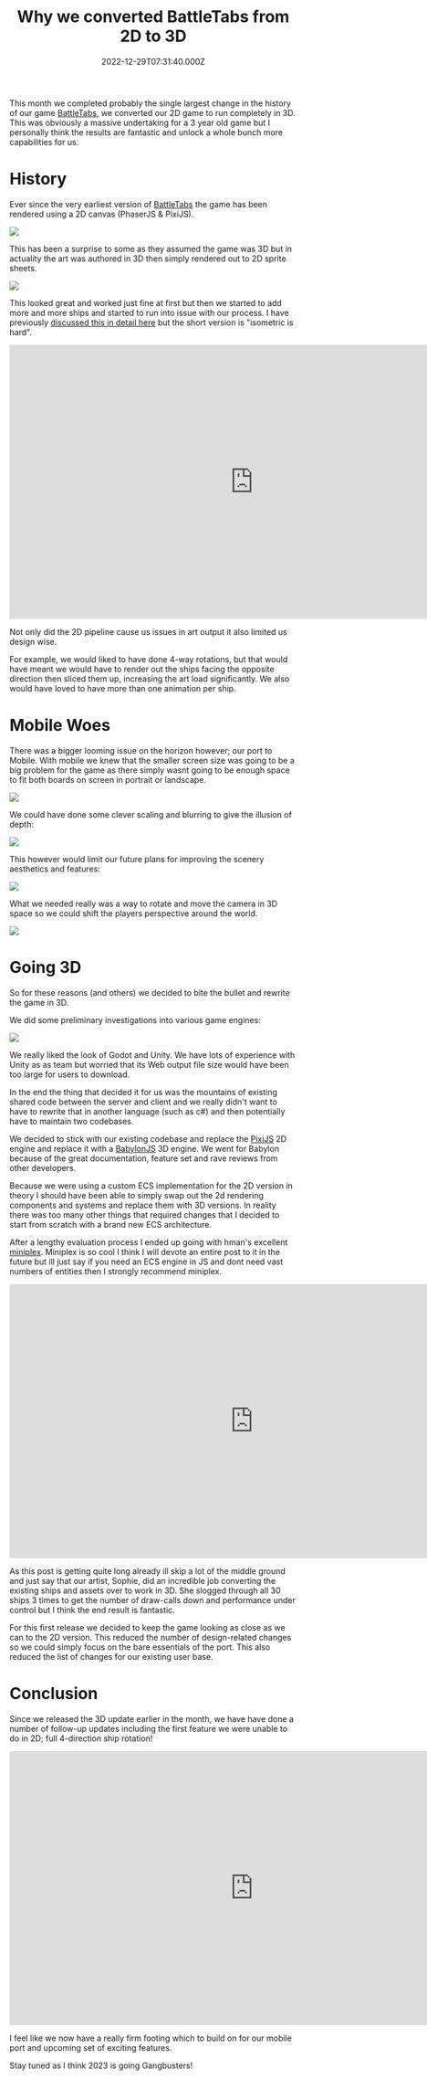 ﻿---
coverImage: ./header.jpg
date: '2022-12-29T07:31:40.000Z'
tags:
  - battletabs
  - Gangbusters
  - GameDev
  - BabylonJS
title: Why we converted BattleTabs from 2D to 3D
---

This month we completed probably the single largest change in the history of our game [BattleTabs](https://battletabs.io), we converted our 2D game to run completely in 3D. This was obviously a massive undertaking for a 3 year old game but I personally think the results are fantastic and unlock a whole bunch more capabilities for us.

# History

Ever since the very earliest version of [BattleTabs](https://battletabs.io) the game has been rendered using a 2D canvas (PhaserJS & PixiJS).

![](./old-game1.jpg)

This has been a surprise to some as they assumed the game was 3D but in actuality the art was authored in 3D then simply rendered out to 2D sprite sheets.

![](./spritesheet.png)

This looked great and worked just fine at first but then we started to add more and more ships and started to run into issue with our process. I have previously [discussed this in detail here](https://mikecann.blog/posts/introducing-battletabs) but the short version is "isometric is hard".

<iframe width="853" height="480" src="https://www.youtube.com/embed/ivIm2bZNQ3Q" frameborder="0" allow="autoplay; encrypted-media" allowfullscreen></iframe>

Not only did the 2D pipeline cause us issues in art output it also limited us design wise.

For example, we would liked to have done 4-way rotations, but that would have meant we would have to render out the ships facing the opposite direction then sliced them up, increasing the art load significantly. We also would have loved to have more than one animation per ship.

# Mobile Woes

There was a bigger looming issue on the horizon however; our port to Mobile. With mobile we knew that the smaller screen size was going to be a big problem for the game as there simply wasnt going to be enough space to fit both boards on screen in portrait or landscape.

![](./mobile1.png)

We could have done some clever scaling and blurring to give the illusion of depth:

![](./battle-screen.png)

This however would limit our future plans for improving the scenery aesthetics and features:

![](./scene-mock.jpg)

What we needed really was a way to rotate and move the camera in 3D space so we could shift the players perspective around the world.

![](./perspective.png)

# Going 3D

So for these reasons (and others) we decided to bite the bullet and rewrite the game in 3D.

We did some preliminary investigations into various game engines:

![](./editor-research.png)

We really liked the look of Godot and Unity. We have lots of experience with Unity as as team but worried that its Web output file size would have been too large for users to download.

In the end the thing that decided it for us was the mountains of existing shared code between the server and client and we really didn't want to have to rewrite that in another language (such as c#) and then potentially have to maintain two codebases.

We decided to stick with our existing codebase and replace the [PixiJS](https://pixijs.com/) 2D engine and replace it with a [BabylonJS](https://www.babylonjs.com/) 3D engine. We went for Babylon because of the great documentation, feature set and rave reviews from other developers.

Because we were using a custom ECS implementation for the 2D version in theory I should have been able to simply swap out the 2d rendering components and systems and replace them with 3D versions. In reality there was too many other things that required changes that I decided to start from scratch with a brand new ECS architecture.

After a lengthy evaluation process I ended up going with hman's excellent [miniplex](https://github.com/hmans/miniplex). Miniplex is so cool I think I will devote an entire post to it in the future but ill just say if you need an ECS engine in JS and dont need vast numbers of entities then I strongly recommend miniplex.

<iframe width="853" height="480" src="https://www.youtube.com/embed/hbAWQYpoL-c" frameborder="0" allow="autoplay; encrypted-media" allowfullscreen></iframe>

As this post is getting quite long already ill skip a lot of the middle ground and just say that our artist, Sophie, did an incredible job converting the existing ships and assets over to work in 3D. She slogged through all 30 ships 3 times to get the number of draw-calls down and performance under control but I think the end result is fantastic.

For this first release we decided to keep the game looking as close as we can to the 2D version. This reduced the number of design-related changes so we could simply focus on the bare essentials of the port. This also reduced the list of changes for our existing user base.

# Conclusion

Since we released the 3D update earlier in the month, we have have done a number of follow-up updates including the first feature we were unable to do in 2D; full 4-direction ship rotation!

<iframe width="853" height="480" src="https://www.youtube.com/embed/BtXFBOO-Gk8" frameborder="0" allow="autoplay; encrypted-media" allowfullscreen></iframe>

I feel like we now have a really firm footing which to build on for our mobile port and upcoming set of exciting features.

Stay tuned as I think 2023 is going Gangbusters!
